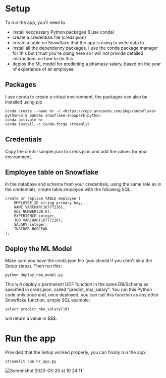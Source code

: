 

# Setup

To run the app, you'll need to
- install neccessary Python packages (I use conda)
- create a credentials file (creds.json)
- create a table on Snowflake that the app is using to write data to
- install all the dependency packages. I use the conda package manager for this but I trust you're doing here so I will not provide detailed instructions on how to do this
- deploy the ML model for predicting a phantasy salary, based on the year of experience of an employee

## Packages

I use conda to create a virtual environment, the packages can also be installed using pip

```
conda create --name hr -c <https://repo.anaconda.com/pkgs/snowflake> python=3.8 pandas snowflake-snowpark-python
conda activate hr
conda install -c conda-forge streamlit
```

## Credentials

Copy the creds-sample.json to creds.json and add the values for your environment.

## Employee table on Snowflake

In the database and schema from your credentials, using the same role as in the credentials, create table *employee* with the following SQL:

```
create or replace TABLE employee (
    EMPLOYEE_ID string primary key,
	NAME VARCHAR(16777216),
	AGE NUMBER(38,0),
    EXPERIENCE integer,
	JOB VARCHAR(16777216),
    SALARY integer,
	INSIDER BOOLEAN
);
```
## Deploy the ML Model

Make sure you have the creds.json file (you should if you didn't skip the Setup steps). Then run this:

```
python deploy_nba_model.py
```

This will deploy a permanent UDF function in the same DB/Schema as specified in creds.json, called "predict_nba_salary". You run this Python code only once and, once deployed, you can call this function as any other Snowflake function, simple SQL example:

```
select predict_nba_salary(10)
```

will return a value in $$$.


# Run the app

Provided that the Setup worked properly, you can finally run the app:

```
streamlit run hr_app.py
```
![Screenshot 2023-03-20 at 10 24 11](https://user-images.githubusercontent.com/73932533/226298015-26170767-7575-4be2-bf5c-a38222ad87e0.png)

